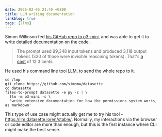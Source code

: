 ```yaml
---
date: 2025-02-05 21:40 +0800
title: LLM writing documentation
linkblog: true
tags: [llms]
---
```


Simon Willinson fed [his GitHub repo to o3-mini](https://simonwillison.net/2025/Feb/5/o3-mini-documentation/), and was able to get it to write detailed documentation on the code. 

> The prompt used 99,348 input tokens and produced 3,118 output tokens (320 of those were invisible reasoning tokens). That's [a cost](https://tools.simonwillison.net/llm-prices) of 12.3 cents.

He used his command line tool LLM, to send the whole repo to it. 

```shell
cd /tmp
git clone https://github.com/simonw/datasette
cd datasette
files-to-prompt datasette -e py -c | \
  llm -m o3-mini -s \
  'write extensive documentation for how the permissions system works, as markdown'
```

This type of use case might actually get me to try his tool - https://llm.datasette.io/en/stable/. Normally, my interactions via the browser or code editor are more than enough, but this is the first instance where CLI might make the best sense. 